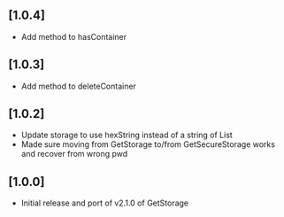 ## [1.0.4] 
- Add method to hasContainer

## [1.0.3] 
- Add method to deleteContainer

## [1.0.2] 
- Update storage to use hexString instead of a string of List<int>
- Made sure moving from GetStorage to/from GetSecureStorage works and recover from wrong pwd

## [1.0.0] 
- Initial release and port of v2.1.0 of GetStorage
